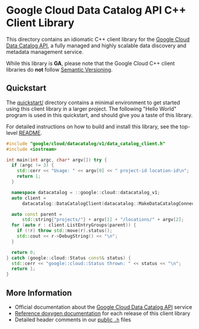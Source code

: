 # Google Cloud Data Catalog API C++ Client Library

This directory contains an idiomatic C++ client library for the
[Google Cloud Data Catalog API][cloud-service-docs], a fully managed and highly
scalable data discovery and metadata management service.

While this library is **GA**, please note that the Google Cloud C++ client
libraries do **not** follow [Semantic Versioning](https://semver.org/).

## Quickstart

The [quickstart/](quickstart/README.md) directory contains a minimal environment
to get started using this client library in a larger project. The following
"Hello World" program is used in this quickstart, and should give you a taste of
this library.

For detailed instructions on how to build and install this library, see the
top-level [README](/README.md#building-and-installing).

<!-- inject-quickstart-start -->

```cc
#include "google/cloud/datacatalog/v1/data_catalog_client.h"
#include <iostream>

int main(int argc, char* argv[]) try {
  if (argc != 3) {
    std::cerr << "Usage: " << argv[0] << " project-id location-id\n";
    return 1;
  }

  namespace datacatalog = ::google::cloud::datacatalog_v1;
  auto client =
      datacatalog::DataCatalogClient(datacatalog::MakeDataCatalogConnection());

  auto const parent =
      std::string{"projects/"} + argv[1] + "/locations/" + argv[2];
  for (auto r : client.ListEntryGroups(parent)) {
    if (!r) throw std::move(r).status();
    std::cout << r->DebugString() << "\n";
  }

  return 0;
} catch (google::cloud::Status const& status) {
  std::cerr << "google::cloud::Status thrown: " << status << "\n";
  return 1;
}
```

<!-- inject-quickstart-end -->

## More Information

- Official documentation about the
  [Google Cloud Data Catalog API][cloud-service-docs] service
- [Reference doxygen documentation][doxygen-link] for each release of this
  client library
- Detailed header comments in our [public `.h`][source-link] files

[cloud-service-docs]: https://cloud.google.com/data-catalog
[doxygen-link]: https://cloud.google.com/cpp/docs/reference/datacatalog/latest/
[source-link]: https://github.com/googleapis/google-cloud-cpp/tree/main/google/cloud/datacatalog
